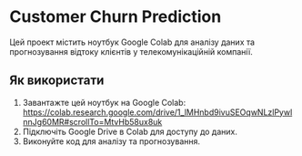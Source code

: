 # Customer Churn Prediction

Цей проект містить ноутбук Google Colab для аналізу даних та прогнозування відтоку клієнтів у телекомунікаційній компанії.

## Як використати

1. Завантажте цей ноутбук на Google Colab: https://colab.research.google.com/drive/1_lMHnbd9ivuSEOqwNLzlPywlnnJg60MR#scrollTo=MtvHb58ux8uk
2. Підключіть Google Drive в Colab для доступу до даних.
3. Виконуйте код для аналізу та прогнозування.

